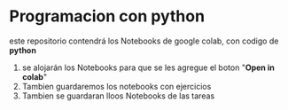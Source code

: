 # **Programacion con python**

este repositorio contendrá los Notebooks de google colab, con codigo de **python**

1. se alojarán los Notebooks para que se les agregue el boton "**Open in colab**"
2. Tambien guardaremos los notebooks con ejercicios
3. Tambien se guardaran lloos Notebooks de las tareas

   
